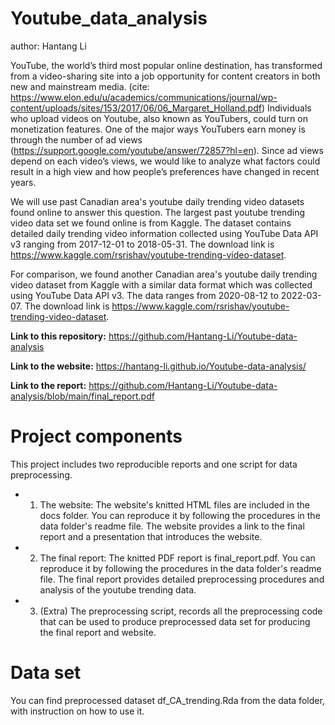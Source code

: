 # Youtube_data_analysis

author: Hantang Li

YouTube, the world’s third most popular online destination, has transformed from a video-sharing site into a job opportunity for content creators in both new and mainstream media. (cite: https://www.elon.edu/u/academics/communications/journal/wp-content/uploads/sites/153/2017/06/06_Margaret_Holland.pdf) Individuals who upload videos on Youtube, also known as YouTubers, could turn on monetization features. One of the major ways YouTubers earn money is through the number of ad views (https://support.google.com/youtube/answer/72857?hl=en). Since ad views depend on each video’s views, we would like to analyze what factors could result in a high view and how people’s preferences have changed in recent years.

We will use past Canadian area's youtube daily trending video datasets found online to answer this question. The largest past youtube trending video data set we found online is from Kaggle. The dataset contains detailed daily trending video information collected using YouTube Data API v3 ranging from 2017-12-01 to 2018-05-31. The download link is https://www.kaggle.com/rsrishav/youtube-trending-video-dataset. 

For comparison, we found another Canadian area's youtube daily trending video dataset from Kaggle with a similar data format which was collected using YouTube Data API v3. The data ranges from 2020-08-12 to 2022-03-07. The download link is https://www.kaggle.com/rsrishav/youtube-trending-video-dataset. 

**Link to this repository:** https://github.com/Hantang-Li/Youtube-data-analysis

**Link to the website:** https://hantang-li.github.io/Youtube-data-analysis/

**Link to the report:** https://github.com/Hantang-Li/Youtube-data-analysis/blob/main/final_report.pdf

# Project components

This project includes two reproducible reports and one script for data preprocessing. 

* 1. The website: The website's knitted HTML files are included in the docs folder. You can reproduce it by following the procedures in the data folder's readme file. The website provides a link to the final report and a presentation that introduces the website. 
* 2. The final report: The knitted PDF report is final_report.pdf. You can reproduce it by following the procedures in the data folder's readme file. The final report provides detailed preprocessing procedures and analysis of the youtube trending data.
* 3. (Extra) The preprocessing script, records all the preprocessing code that can be used to produce preprocessed data set for producing the final report and website.

# Data set

You can find preprocessed dataset df_CA_trending.Rda from the data folder, with instruction on how to use it.
